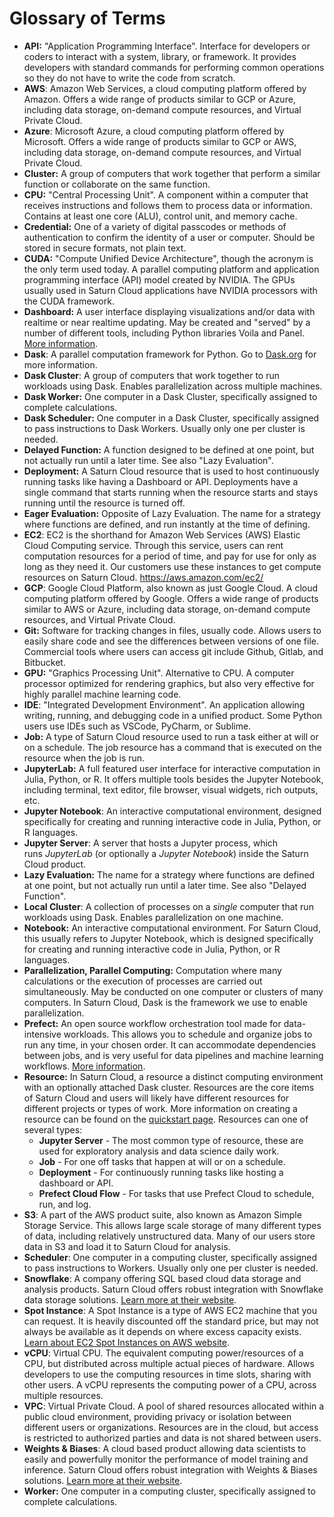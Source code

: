 # Glossary of Terms

* **API:** "Application Programming Interface". Interface for developers or coders to interact with a system, library, or framework. It provides developers with standard commands for performing common operations so they do not have to write the code from scratch.  
* **AWS**: Amazon Web Services, a cloud computing platform offered by Amazon. Offers a wide range of products similar to GCP or Azure, including data storage, on-demand compute resources, and Virtual Private Cloud. 
* **Azure**: Microsoft Azure, a cloud computing platform offered by Microsoft. Offers a wide range of products similar to GCP or AWS, including data storage, on-demand compute resources, and Virtual Private Cloud. 
* **Cluster:** A group of computers that work together that perform a similar function or collaborate on the same function.
* **CPU:** "Central Processing Unit". A component within a computer that receives instructions and follows them to process data or information. Contains at least one core (ALU), control unit, and memory cache.
* **Credential:** One of a variety of digital passcodes or methods of authentication to confirm the identity of a user or computer. Should be stored in secure formats, not plain text. 
* **CUDA:** "Compute Unified Device Architecture", though the acronym is the only term used today. A parallel computing platform and application programming interface (API) model created by NVIDIA. The GPUs usually used in Saturn Cloud applications have NVIDIA processors with the CUDA framework.
* **Dashboard:** A user interface displaying visualizations and/or data with realtime or near realtime updating. May be created and "served" by a number of different tools, including Python libraries Voila and Panel. [More information](/docs).
* **Dask**: A parallel computation framework for Python. Go to [Dask.org](https://dask.org/) for more information.
* **Dask Cluster**: A group of computers that work together to run workloads using Dask. Enables parallelization across multiple machines.
* **Dask Worker:** One computer in a Dask Cluster, specifically assigned to complete calculations.
* **Dask Scheduler:** One computer in a Dask Cluster, specifically assigned to pass instructions to Dask Workers. Usually only one per cluster is needed.
* **Delayed Function:** A function designed to be defined at one point, but not actually run until a later time. See also "Lazy Evaluation".
* **Deployment:** A Saturn Cloud resource that is used to host continuously running tasks like having a Dashboard or API. Deployments have a single command that starts running when the resource starts and stays running until the resource is turned off.
* **Eager Evaluation:** Opposite of Lazy Evaluation. The name for a strategy where functions are defined, and run instantly at the time of defining.
* **EC2**: EC2 is the shorthand for Amazon Web Services (AWS) Elastic Cloud Computing service. Through this service, users can rent computation resources for a period of time, and pay for use for only as long as they need it. Our customers use these instances to get compute resources on Saturn Cloud.  https://aws.amazon.com/ec2/  
* **GCP**: Google Cloud Platform, also known as just Google Cloud. A cloud computing platform offered by Google. Offers a wide range of products similar to AWS or Azure, including data storage, on-demand compute resources, and Virtual Private Cloud. 
* **Git:** Software for tracking changes in files, usually code. Allows users to easily share code and see the differences between versions of one file. Commercial tools where users can access git include Github, Gitlab, and Bitbucket.
* **GPU:** "Graphics Processing Unit". Alternative to CPU. A computer processor optimized for rendering graphics, but also very effective for highly parallel machine learning code. 
* **IDE**: "Integrated Development Environment". An application allowing writing, running, and debugging code in a unified product. Some Python users use IDEs such as VSCode, PyCharm, or Sublime.
* **Job:** A type of Saturn Cloud resource used to run a task either at will or on a schedule. The job resource has a command that is executed on the resource when the job is run.
* **JupyterLab:** A full featured user interface for interactive computation in Julia, Python, or R. It offers multiple tools besides the Jupyter Notebook, including terminal, text editor, file browser, visual widgets, rich outputs, etc. 
* **Jupyter Notebook**: An interactive computational environment, designed specifically for creating and running interactive code in Julia, Python, or R languages. 
* **Jupyter Server**: A server that hosts a Jupyter process, which runs *JupyterLab* (or optionally a *Jupyter Notebook*) inside the Saturn Cloud product.
* **Lazy Evaluation:** The name for a strategy where functions are defined at one point, but not actually run until a later time. See also "Delayed Function".
* **Local Cluster**: A collection of processes on a *single* computer that run workloads using Dask. Enables parallelization on one machine.
* **Notebook:** An interactive computational environment. For Saturn Cloud, this usually refers to Jupyter Notebook, which is designed specifically for creating and running interactive code in Julia, Python, or R languages. 
* **Parallelization, Parallel Computing:** Computation where many calculations or the execution of processes are carried out simultaneously. May be conducted on one computer or clusters of many computers. In Saturn Cloud, Dask is the framework we use to enable parallelization.
* **Prefect:** An open source workflow orchestration tool made for data-intensive workloads. This allows you to schedule and organize jobs to run any time, in your chosen order. It can accommodate dependencies between jobs, and is very useful for data pipelines and machine learning workflows. [More information](/docs).
* **Resource:** In Saturn Cloud, a resource a distinct computing environment with an optionally attached Dask cluster. Resources are the core items of Saturn Cloud and users will likely have different resources for different projects or types of work. More information on creating a resource can be found on the [quickstart page](<docs/start_in_ten.md>). Resources can one of several types:
  * **Jupyter Server** - The most common type of resource, these are used for exploratory analysis and data science daily work.
  * **Job** - For one off tasks that happen at will or on a schedule.
  * **Deployment** - For continuously running tasks like hosting a dashboard or API.
  * **Prefect Cloud Flow** - For tasks that use Prefect Cloud to schedule, run, and log.
* **S3**: A part of the AWS product suite, also known as Amazon Simple Storage Service. This allows large scale storage of many different types of data, including relatively unstructured data. Many of our users store data in S3 and load it to Saturn Cloud for analysis.   
* **Scheduler**: One computer in a computing cluster, specifically assigned to pass instructions to Workers. Usually only one per cluster is needed.
* **Snowflake**: A company offering SQL based cloud data storage and analysis products. Saturn Cloud offers robust integration with Snowflake data storage solutions. <a href="https://www.snowflake.com/" target='_blank' rel='noopener'>Learn more at their website</a>.
* **Spot Instance**: A Spot Instance is a type of AWS EC2 machine that you can request. It is heavily discounted off the standard price, but may not always be available as it depends on where excess capacity exists. <a href="https://aws.amazon.com/ec2/spot/" target='_blank' rel='noopener'>Learn about EC2 Spot Instances on AWS website</a>.
* **vCPU**: Virtual CPU. The equivalent computing power/resources of a CPU, but distributed across multiple actual pieces of hardware. Allows developers to use the computing resources in time slots, sharing with other users. A vCPU represents the computing power of a CPU, across multiple resources. 
* **VPC**: Virtual Private Cloud. A pool of shared resources allocated within a public cloud environment, providing privacy or isolation between different users or organizations. Resources are in the cloud, but access is restricted to authorized parties and data is not shared between users.
* **Weights & Biases**: A cloud based product allowing data scientists to easily and powerfully monitor the performance of model training and inference. Saturn Cloud offers robust integration with Weights & Biases solutions. <a href="https://wandb.ai/" target='_blank' rel='noopener'>Learn more at their website</a>.
* **Worker:** One computer in a computing cluster, specifically assigned to complete calculations.
